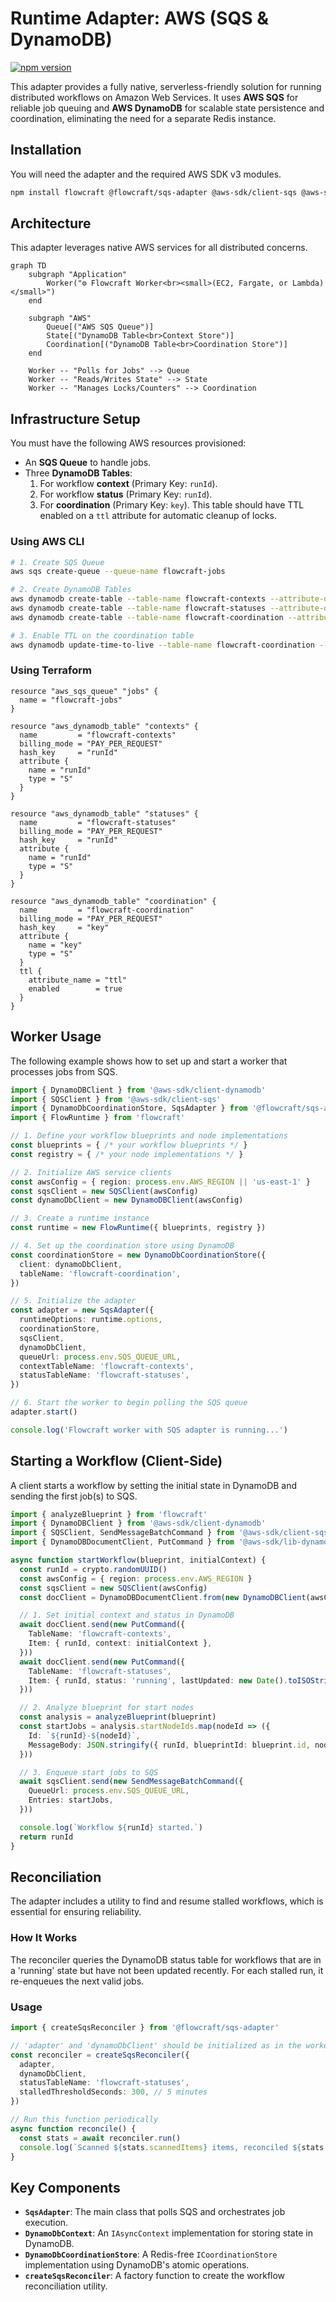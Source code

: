 # Runtime Adapter: AWS (SQS & DynamoDB)

[![npm version](https://img.shields.io/npm/v/@flowcraft/sqs-adapter.svg)](https://www.npmjs.com/package/@flowcraft/sqs-adapter)

This adapter provides a fully native, serverless-friendly solution for running distributed workflows on Amazon Web Services. It uses **AWS SQS** for reliable job queuing and **AWS DynamoDB** for scalable state persistence and coordination, eliminating the need for a separate Redis instance.

## Installation

You will need the adapter and the required AWS SDK v3 modules.

```bash
npm install flowcraft @flowcraft/sqs-adapter @aws-sdk/client-sqs @aws-sdk/client-dynamodb @aws-sdk/util-dynamodb
```

## Architecture

This adapter leverages native AWS services for all distributed concerns.

```mermaid
graph TD
    subgraph "Application"
        Worker("⚙️ Flowcraft Worker<br><small>(EC2, Fargate, or Lambda)</small>")
    end

    subgraph "AWS"
        Queue[("AWS SQS Queue")]
        State[("DynamoDB Table<br>Context Store")]
        Coordination[("DynamoDB Table<br>Coordination Store")]
    end

    Worker -- "Polls for Jobs" --> Queue
    Worker -- "Reads/Writes State" --> State
    Worker -- "Manages Locks/Counters" --> Coordination
```

## Infrastructure Setup

You must have the following AWS resources provisioned:
-   An **SQS Queue** to handle jobs.
-   Three **DynamoDB Tables**:
    1.  For workflow **context** (Primary Key: `runId`).
    2.  For workflow **status** (Primary Key: `runId`).
    3.  For **coordination** (Primary Key: `key`). This table should have TTL enabled on a `ttl` attribute for automatic cleanup of locks.

### Using AWS CLI

```bash
# 1. Create SQS Queue
aws sqs create-queue --queue-name flowcraft-jobs

# 2. Create DynamoDB Tables
aws dynamodb create-table --table-name flowcraft-contexts --attribute-definitions AttributeName=runId,AttributeType=S --key-schema AttributeName=runId,KeyType=HASH --billing-mode PAY_PER_REQUEST
aws dynamodb create-table --table-name flowcraft-statuses --attribute-definitions AttributeName=runId,AttributeType=S --key-schema AttributeName=runId,KeyType=HASH --billing-mode PAY_PER_REQUEST
aws dynamodb create-table --table-name flowcraft-coordination --attribute-definitions AttributeName=key,AttributeType=S --key-schema AttributeName=key,KeyType=HASH --billing-mode PAY_PER_REQUEST

# 3. Enable TTL on the coordination table
aws dynamodb update-time-to-live --table-name flowcraft-coordination --time-to-live-specification "Enabled=true, AttributeName=ttl"
```

### Using Terraform

```hcl
resource "aws_sqs_queue" "jobs" {
  name = "flowcraft-jobs"
}

resource "aws_dynamodb_table" "contexts" {
  name         = "flowcraft-contexts"
  billing_mode = "PAY_PER_REQUEST"
  hash_key     = "runId"
  attribute {
    name = "runId"
    type = "S"
  }
}

resource "aws_dynamodb_table" "statuses" {
  name         = "flowcraft-statuses"
  billing_mode = "PAY_PER_REQUEST"
  hash_key     = "runId"
  attribute {
    name = "runId"
    type = "S"
  }
}

resource "aws_dynamodb_table" "coordination" {
  name         = "flowcraft-coordination"
  billing_mode = "PAY_PER_REQUEST"
  hash_key     = "key"
  attribute {
    name = "key"
    type = "S"
  }
  ttl {
    attribute_name = "ttl"
    enabled        = true
  }
}
```

## Worker Usage

The following example shows how to set up and start a worker that processes jobs from SQS.

```typescript
import { DynamoDBClient } from '@aws-sdk/client-dynamodb'
import { SQSClient } from '@aws-sdk/client-sqs'
import { DynamoDbCoordinationStore, SqsAdapter } from '@flowcraft/sqs-adapter'
import { FlowRuntime } from 'flowcraft'

// 1. Define your workflow blueprints and node implementations
const blueprints = { /* your workflow blueprints */ }
const registry = { /* your node implementations */ }

// 2. Initialize AWS service clients
const awsConfig = { region: process.env.AWS_REGION || 'us-east-1' }
const sqsClient = new SQSClient(awsConfig)
const dynamoDbClient = new DynamoDBClient(awsConfig)

// 3. Create a runtime instance
const runtime = new FlowRuntime({ blueprints, registry })

// 4. Set up the coordination store using DynamoDB
const coordinationStore = new DynamoDbCoordinationStore({
  client: dynamoDbClient,
  tableName: 'flowcraft-coordination',
})

// 5. Initialize the adapter
const adapter = new SqsAdapter({
  runtimeOptions: runtime.options,
  coordinationStore,
  sqsClient,
  dynamoDbClient,
  queueUrl: process.env.SQS_QUEUE_URL,
  contextTableName: 'flowcraft-contexts',
  statusTableName: 'flowcraft-statuses',
})

// 6. Start the worker to begin polling the SQS queue
adapter.start()

console.log('Flowcraft worker with SQS adapter is running...')
```

## Starting a Workflow (Client-Side)

A client starts a workflow by setting the initial state in DynamoDB and sending the first job(s) to SQS.

```typescript
import { analyzeBlueprint } from 'flowcraft'
import { DynamoDBClient } from '@aws-sdk/client-dynamodb'
import { SQSClient, SendMessageBatchCommand } from '@aws-sdk/client-sqs'
import { DynamoDBDocumentClient, PutCommand } from '@aws-sdk/lib-dynamodb'

async function startWorkflow(blueprint, initialContext) {
  const runId = crypto.randomUUID()
  const awsConfig = { region: process.env.AWS_REGION }
  const sqsClient = new SQSClient(awsConfig)
  const docClient = DynamoDBDocumentClient.from(new DynamoDBClient(awsConfig))

  // 1. Set initial context and status in DynamoDB
  await docClient.send(new PutCommand({
    TableName: 'flowcraft-contexts',
    Item: { runId, context: initialContext },
  }))
  await docClient.send(new PutCommand({
    TableName: 'flowcraft-statuses',
    Item: { runId, status: 'running', lastUpdated: new Date().toISOString() },
  }))

  // 2. Analyze blueprint for start nodes
  const analysis = analyzeBlueprint(blueprint)
  const startJobs = analysis.startNodeIds.map(nodeId => ({
    Id: `${runId}-${nodeId}`,
    MessageBody: JSON.stringify({ runId, blueprintId: blueprint.id, nodeId }),
  }))

  // 3. Enqueue start jobs to SQS
  await sqsClient.send(new SendMessageBatchCommand({
    QueueUrl: process.env.SQS_QUEUE_URL,
    Entries: startJobs,
  }))

  console.log(`Workflow ${runId} started.`)
  return runId
}
```

## Reconciliation

The adapter includes a utility to find and resume stalled workflows, which is essential for ensuring reliability.

### How It Works

The reconciler queries the DynamoDB status table for workflows that are in a 'running' state but have not been updated recently. For each stalled run, it re-enqueues the next valid jobs.

### Usage

```typescript
import { createSqsReconciler } from '@flowcraft/sqs-adapter'

// 'adapter' and 'dynamoDbClient' should be initialized as in the worker setup
const reconciler = createSqsReconciler({
  adapter,
  dynamoDbClient,
  statusTableName: 'flowcraft-statuses',
  stalledThresholdSeconds: 300, // 5 minutes
})

// Run this function periodically
async function reconcile() {
  const stats = await reconciler.run()
  console.log(`Scanned ${stats.scannedItems} items, reconciled ${stats.reconciledRuns} runs.`)
}
```

## Key Components

- **`SqsAdapter`**: The main class that polls SQS and orchestrates job execution.
- **`DynamoDbContext`**: An `IAsyncContext` implementation for storing state in DynamoDB.
- **`DynamoDbCoordinationStore`**: A Redis-free `ICoordinationStore` implementation using DynamoDB's atomic operations.
- **`createSqsReconciler`**: A factory function to create the workflow reconciliation utility.
